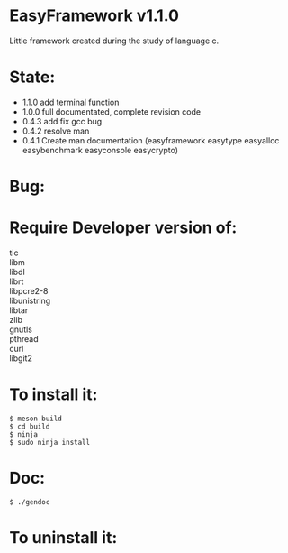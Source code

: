EasyFramework v1.1.0
====================
Little framework created during the study of language c.<br/>

State:
======
* 1.1.0 add terminal function
* 1.0.0 full documentated, complete revision code
* 0.4.3 add fix gcc bug
* 0.4.2 resolve man
* 0.4.1 Create man documentation (easyframework easytype easyalloc easybenchmark easyconsole easycrypto)

Bug:
====

Require Developer version of:
========
tic<br/>
libm<br/>
libdl<br/>
librt<br/>
libpcre2-8<br/>
libunistring<br/>
libtar<br/>
zlib<br/>
gnutls<br/>
pthread<br/>
curl<br/>
libgit2<br/>

To install it:
==============
```
$ meson build
$ cd build
$ ninja
$ sudo ninja install
```

Doc:
================
```
$ ./gendoc
```

To uninstall it:
==============

